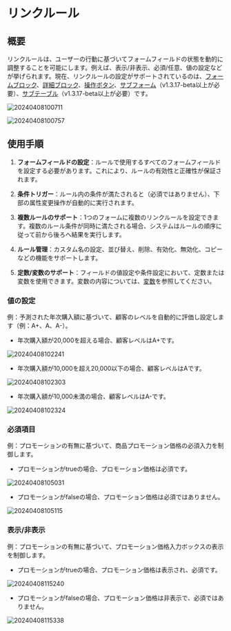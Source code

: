 # リンクルール

## 概要

リンクルールは、ユーザーの行動に基づいてフォームフィールドの状態を動的に調整することを可能にします。例えば、表示/非表示、必須/任意、値の設定などが挙げられます。現在、リンクルールの設定がサポートされているのは、[フォームブロック](https://docs-jp.nocobase.com/handbook/ui/blocks/data-blocks/form#%E8%81%94%E5%8A%A8%E8%A7%84%E5%88%99)、[詳細ブロック](https://docs-jp.nocobase.com/handbook/ui/blocks/data-blocks/details#%E8%81%94%E5%8A%A8%E8%A7%84%E5%88%99)、[操作ボタン](https://docs-jp.nocobase.com/handbook/ui/actions/action-settings/linkage-rule)、[サブフォーム](https://docs-jp.nocobase.com/handbook/ui/fields/specific/nester)（v1.3.17-beta以上が必要）、[サブテーブル](https://docs-jp.nocobase.com/handbook/ui/fields/specific/sub-table)（v1.3.17-beta以上が必要）です。

![20240408100711](https://static-docs.nocobase.com/20240408100711.png)

![20240408100757](https://static-docs.nocobase.com/20240408100757.png)

## 使用手順

1. **フォームフィールドの設定**：ルールで使用するすべてのフォームフィールドを設定する必要があります。これにより、ルールの有効性と正確性が保証されます。

2. **条件トリガー**：ルール内の条件が満たされると（必須ではありません）、下部の属性変更操作が自動的に実行されます。

3. **複数ルールのサポート**：1つのフォームに複数のリンクルールを設定できます。複数のルール条件が同時に満たされる場合、システムはルールの順序に従って前から後ろへ結果を実行します。

4. **ルール管理**：カスタム名の設定、並び替え、削除、有効化、無効化、コピーなどの機能をサポートします。

5. **定数/変数のサポート**：フィールドの値設定や条件設定において、定数または変数を使用できます。変数の内容については、[変数](/handbook/ui/variables)を参照してください。

### 値の設定

例：予測された年次購入額に基づいて、顧客のレベルを自動的に評価し設定します（例：A+、A、A-）。

- 年次購入額が20,000を超える場合、顧客レベルはA+です。

![20240408102241](https://static-docs.nocobase.com/20240408102241.png)

- 年次購入額が10,000を超え20,000以下の場合、顧客レベルはAです。

![20240408102303](https://static-docs.nocobase.com/20240408102303.png)

- 年次購入額が10,000未満の場合、顧客レベルはA-です。

![20240408102324](https://static-docs.nocobase.com/20240408102324.png)

### 必須項目

例：プロモーションの有無に基づいて、商品プロモーション価格の必須入力を制御します。

- プロモーションがtrueの場合、プロモーション価格は必須です。

![20240408105031](https://static-docs.nocobase.com/20240408105031.png)

- プロモーションがfalseの場合、プロモーション価格は必須ではありません。

![20240408105115](https://static-docs.nocobase.com/20240408105115.png)

### 表示/非表示

例：プロモーションの有無に基づいて、プロモーション価格入力ボックスの表示を制御します。

- プロモーションがtrueの場合、プロモーション価格は表示され、必須です。

![20240408115240](https://static-docs.nocobase.com/20240408115240.png)

- プロモーションがfalseの場合、プロモーション価格は非表示で、必須ではありません。

![20240408115338](https://static-docs.nocobase.com/20240408115338.png)


